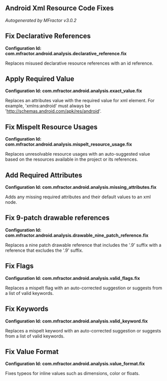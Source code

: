 ## Android Xml Resource Code Fixes
*Autogenerated by MFractor v3.0.2*
## Fix Declarative References

**Configuration Id: com.mfractor.android.analysis.declarative_reference.fix**

Replaces misused declarative resource references with an id reference.

## Apply Required Value

**Configuration Id: com.mfractor.android.analysis.exact_value.fix**

Replaces an attributes value with the required value for xml element. For example, 'xmlns:android' must always be 'http://schemas.android.com/apk/res/android'.

## Fix Mispelt Resource Usages

**Configuration Id: com.mfractor.android.analysis.mispelt_resource_usage.fix**

Replaces unresolvable resource usages with an auto-suggested value based on the resources available in the project or its references.

## Add Required Attributes

**Configuration Id: com.mfractor.android.analysis.missing_attributes.fix**

Adds any missing required attributes and their default values to an xml node.

## Fix 9-patch drawable references

**Configuration Id: com.mfractor.android.analysis.drawable_nine_patch_reference.fix**

Replaces a nine patch drawable reference that includes the '.9' suffix with a reference that excludes the '.9' suffix.

## Fix Flags

**Configuration Id: com.mfractor.android.analysis.valid_flags.fix**

Replaces a mispelt flag with an auto-corrected suggestion or suggests from a list of valid keywords.

## Fix Keywords

**Configuration Id: com.mfractor.android.analysis.valid_keyword.fix**

Replaces a mispelt keyword with an auto-corrected suggestion or suggests from a list of valid keywords.

## Fix Value Format

**Configuration Id: com.mfractor.android.analysis.value_format.fix**

Fixes typeos for inline values such as dimensions, color or floats.

